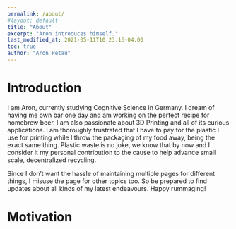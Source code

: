 ```yaml
---
permalink: /about/
#layout: default
title: "About"
excerpt: "Aron introduces himself."
last_modified_at: 2021-05-11T10:23:16-04:00
toc: true
author: "Aron Petau"
---
```





# Introduction
I am Aron, currently studying Cognitive Science in Germany.
I dream of having me own bar one day and am working on the perfect recipe for homebrew beer.
I am also passionate about 3D Printing and all of its curious applications.
I am thoroughly frustrated that I have to pay for the plastic I use for printing while I throw the packaging of my food away, being the exact same thing.
Plastic waste is no joke, we know that by now and I consider it my personal contribution to the cause to help advance small scale, decentralized recycling.

Since I don’t want the hassle of maintaining multiple pages for different things, I misuse the page for other topics too. So be prepared to find updates about all kinds of my latest endeavours.
Happy rummaging!

# Motivation
